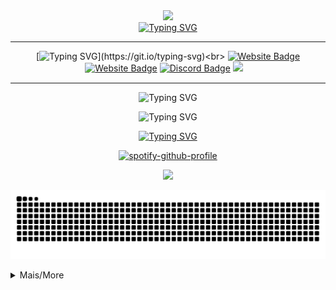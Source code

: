 <div align="center"
<br>
<a href="https://discloud.app"><img width="300" src="https://i.imgur.com/QgQYFFB.png"/></a><br>
<a href="https://discloud.app"><img src="https://readme-typing-svg.demolab.com?font=Fira+Code&duration=600&pause=500&color=57F287&center=true&vCenter=true&multiline=true&width=200&height=60&lines=%E2%96%B2;CLIQUE+AQUI" alt="Typing SVG" /></a>

---

[![Typing SVG](https://readme-typing-svg.demolab.com?font=Fira+Code&pause=1000&color=57F287&background=57F28700&center=true&vCenter=true&repeat=false&width=435&lines=Hello+World%2C+I'm+RavenaStar.)](https://git.io/typing-svg)<br>
[![Website Badge](https://img.shields.io/badge/-RavenaStar-57f287?style=flat-square&labelColor=1b1b1b&logo=google-chrome&logoColor=57f287&link=https://ravenastar-js.github.io)](https://ravenastar-js.github.io)
[![Website Badge](https://img.shields.io/badge/-StarAlien-57f287?style=flat-square&labelColor=1b1b1b&logo=google-chrome&logoColor=57f287&link=https://staralienbot.com)](https://www.staralienbot.com)
[![Discord Badge](https://img.shields.io/badge/-Discord-57f287?style=flat-square&labelColor=1b1b1b&logo=discord&logoColor=57f287&link=https://discord.gg/PGmfDBSXC7)](https://discord.gg/PGmfDBSXC7)
<a href="https://linktr.ee/ravenastar"><img src="https://img.shields.io/badge/-RavenaStar-57f287?style=flat-square&labelColor=1b1b1b&logo=linktree&logoColor=57f287&link=https://discord.com/users/367893062812434432"/></a>ﾠ

---
<a><img src="https://readme-typing-svg.demolab.com?font=Fira+Code&duration=2000&pause=500&color=57F287&center=true&multiline=true&repeat=false&width=500&height=110&lines=N%C3%A3o+perca+seu+tempo+tentando+;explicar+para+quem+n%C3%A3o+quer+ouvir%3A;concentre-se+em+quem+quer+aprender+;o+que+voc%C3%AA+tem+a+ensinar." alt="Typing SVG" /></a>

<a><img src="https://readme-typing-svg.demolab.com?font=Fira+Code&duration=2000&pause=500&color=57F287&center=true&multiline=true&repeat=false&width=500&height=110&lines=Don't+waste+your+time+trying+explain+;to+those+who+don't+want+to+listen%3A;focus+on+those+who+want+to+learn;what+you+have+to+teach." alt="Typing SVG" /></a>

[![Typing SVG](https://readme-typing-svg.demolab.com?font=Fira+Code&duration=1&pause=1&color=57F287&center=true&vCenter=true&repeat=false&width=435&lines=Spotify%3A+Playing+now+%F0%9F%8E%A7)](https://open.spotify.com/user/31qlkrbrxlxyopx5r5pa7ym75srq?si=f728ccdae4b145e0)

[![spotify-github-profile](https://spotify-github-profile.vercel.app/api/view?uid=31qlkrbrxlxyopx5r5pa7ym75srq&cover_image=true&theme=novatorem)](https://spotify-github-profile.vercel.app/api/view?uid=31qlkrbrxlxyopx5r5pa7ym75srq&redirect=true)


<a href="(https://spotify-recently-played-readme.vercel.app/api?user=31qlkrbrxlxyopx5r5pa7ym75srq" target="_blank" rel="noopener noreferrer"><img src="https://spotify-recently-played-readme.vercel.app/api?user=31qlkrbrxlxyopx5r5pa7ym75srq&unique=true&count=7"></a>
  
![Snake animation](https://github.com/ravenastar-js/ravenastar-js/blob/output/github-contribution-grid-snake.svg)
</div>  

<p align="center">
<details>
  <summary>Mais/More</summary>
<details>
<p align="center">
:building_construction: Languages, software, tools and more:
</p>
  <summary>soft skills</summary>
  <p align="center">
<a href="https://javascript.com/"><img src="https://img.icons8.com/color/30/000000/javascript.png"/></a>
<a href="https://nodejs.org/en/"><img src="https://img.icons8.com/windows/30/4caf50/node-js.png"/></a>
<a href="https://git-scm.com/"><img src="https://img.icons8.com/ios-filled/30/f4511e/git.png"/></a>
<a href="https://developer.mozilla.org/en-US/docs/Web/HTML"><img src="https://img.icons8.com/color/30/000000/html-5.png"/></a>
<a href="https://developer.mozilla.org/en-US/docs/web/CSS"><img src="https://img.icons8.com/color/30/0080FF/css3.png"/></a>
<a href="https://code.visualstudio.com"><img src="https://img.icons8.com/color/30/000000/visual-studio-code-2019.png"/></a>
</p>
 <p align="center">
<a href="https://docs.mongodb.com"><img src="https://img.icons8.com/color/30/000000/mongodb.png"/></a>
<a href="https://www.adobe.com/br/products/photoshop"><img src="https://img.icons8.com/fluent/30/000000/adobe-photoshop.png"/></a>
<a href="https://notepad-plus-plus.org/downloads/"><img src="https://img.icons8.com/color/30/000000/notepad-plus-plus.png"/></a>
<a href="https://www.virtualbox.org"><img src="https://img.icons8.com/color/30/000000/virtualbox.png"/></a>
<a href="https://www.kali.org/downloads/"><img src="https://img.icons8.com/color/30/000000/kali-linux.png"/></a>
<a href="https://www.microsoft.com/pt-br/software-download/windows10"><img src="https://img.icons8.com/color/30/000000/windows-10.png"/></a>
</p>
  </details>
<details>
  <summary>Stats</summary>
  <img src="https://github-readme-stats.vercel.app/api/top-langs/?username=ravenastar-js&layout=compact&theme=chartreuse-dark"><br>
  <img src="https://github-readme-stats.vercel.app/api?username=ravenastar-js&show_icons=true&theme=chartreuse-dark"><br>
  <img src="http://github-profile-summary-cards.vercel.app/api/cards/profile-details?username=ravenastar-js&theme=tokyonight"><br>
</details>
</details>
